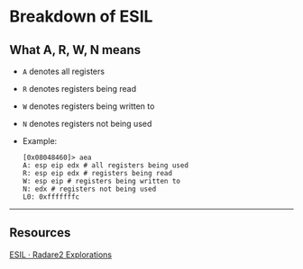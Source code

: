 <!-- TITLE: breakdown esil -->

# Breakdown of ESIL

## What A, R, W, N means

- `A` denotes all registers
- `R` denotes registers being read
- `W` denotes registers being written to
- `N` denotes registers not being used
- Example:

      [0x08048460]> aea
      A: esp eip edx # all registers being used
      R: esp eip edx # registers being read
      W: esp eip # registers being written to
      N: edx # registers not being used
      L0: 0xfffffffc

---

## Resources

[ESIL · Radare2 Explorations](https://monosource.gitbooks.io/radare2-explorations/content/tut3/tut3_-_esil.html)
